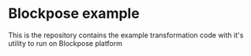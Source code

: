 # Blockpose example
This is the repository contains the example transformation code with it's utility to run on Blockpose platform